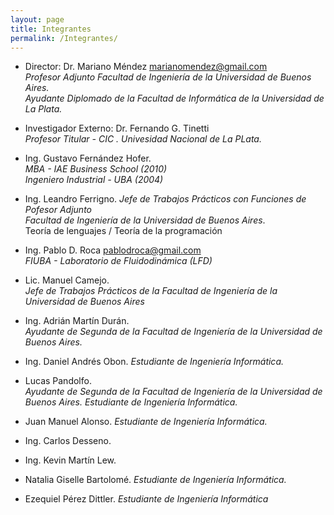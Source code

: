 ```yaml
---
layout: page
title: Integrantes
permalink: /Integrantes/
---
```

* Director: Dr. Mariano Méndez <marianomendez@gmail.com>   
  _Profesor Adjunto Facultad de Ingeniería de la Universidad de Buenos Aires._     
  _Ayudante Diplomado de la Facultad de Informática de la Universidad de La Plata._  

* Investigador Externo: Dr. Fernando G. Tinetti  
  _Profesor Titular - CIC . Univesidad Nacional de La PLata._   

* Ing. Gustavo Fernández Hofer.    
  _MBA - IAE Business School (2010)_  
  _Ingeniero Industrial - UBA (2004)_ 

* Ing. Leandro Ferrigno. 
  _Jefe de Trabajos Prácticos con Funciones de Pofesor Adjunto_  
  _Facultad de Ingeniería de la Universidad de Buenos Aires_.   
  Teoría de lenguajes / Teoría de la programación   

* Ing. Pablo D. Roca <pablodroca@gmail.com>  
  _FIUBA - Laboratorio de Fluidodinámica (LFD)_  

* Lic. Manuel Camejo.   
  _Jefe de Trabajos Prácticos de la Facultad de Ingeniería de la Universidad de Buenos Aires_    

* Ing. Adrián Martín Durán.  
  _Ayudante de Segunda de la Facultad de Ingeniería de la Universidad de Buenos Aires._  

* Ing. Daniel Andrés Obon. _Estudiante de Ingeniería Informática._  

* Lucas Pandolfo.  
  _Ayudante de Segunda de la Facultad de Ingeniería de la Universidad de Buenos Aires._
  _Estudiante de Ingeniería Informática._   

* Juan Manuel Alonso. _Estudiante de Ingeniería Informática._   

* Ing. Carlos Desseno.    

* Ing. Kevin Martín Lew.    

* Natalia Giselle Bartolomé. _Estudiante de Ingeniería Informática._   

* Ezequiel Pérez Dittler.
  _Estudiante de Ingeniería Informática_  

